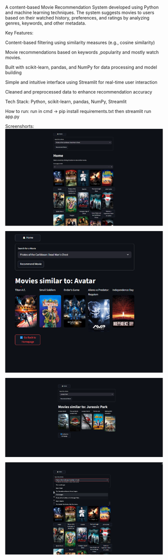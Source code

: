 A content-based Movie Recommendation System developed using Python and machine learning techniques. The system suggests movies to users based on their watched history, preferences, and ratings by analyzing genres, keywords, and other metadata.

Key Features:

Content-based filtering using similarity measures (e.g., cosine similarity)

Movie recommendations based on keywords ,popularity and mostly watch movies. 

Built with scikit-learn, pandas, and NumPy for data processing and model building

Simple and intuitive interface using Streamlit for real-time user interaction

Cleaned and preprocessed data to enhance recommendation accuracy

Tech Stack: Python, scikit-learn, pandas, NumPy, Streamlit

How to run:
run in cmd -> pip install requirements.txt then streamlit run app.py


Screenshorts: 
![image alt](https://github.com/Aaftab8564/Movie-Recommdation-System/blob/d7ae39dce920c2a810770071899e3b85df69818a/Images/Image2.png)

![image alt](https://github.com/Aaftab8564/Movie-Recommdation-System/blob/d7ae39dce920c2a810770071899e3b85df69818a/Images/Image3.png)

![image alt](https://github.com/Aaftab8564/Movie-Recommdation-System/blob/d7ae39dce920c2a810770071899e3b85df69818a/Images/Image4.png)

![image alt](https://github.com/Aaftab8564/Movie-Recommdation-System/blob/d7ae39dce920c2a810770071899e3b85df69818a/Images/Image1.png)

